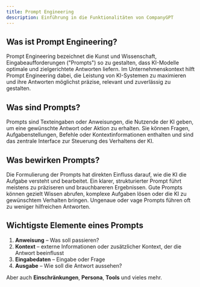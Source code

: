 ```yaml
---
title: Prompt Engineering
description: Einführung in die Funktionalitäten von CompanyGPT
---
```


## Was ist Prompt Engineering?

Prompt Engineering bezeichnet die Kunst und Wissenschaft, Eingabeaufforderungen ("Prompts") so zu gestalten, dass KI-Modelle optimale und zielgerichtete Antworten liefern. Im Unternehmenskontext hilft Prompt Engineering dabei, die Leistung von KI-Systemen zu maximieren und ihre Antworten möglichst präzise, relevant und zuverlässig zu gestalten.

## Was sind Prompts?

Prompts sind Texteingaben oder Anweisungen, die Nutzende der KI geben, um eine gewünschte Antwort oder Aktion zu erhalten. Sie können Fragen, Aufgabenstellungen, Befehle oder Kontextinformationen enthalten und sind das zentrale Interface zur Steuerung des Verhaltens der KI.

## Was bewirken Prompts?

Die Formulierung der Prompts hat direkten Einfluss darauf, wie die KI die Aufgabe versteht und bearbeitet. Ein klarer, strukturierter Prompt führt meistens zu präziseren und brauchbareren Ergebnissen. Gute Prompts können gezielt Wissen abrufen, komplexe Aufgaben lösen oder die KI zu gewünschtem Verhalten bringen. Ungenaue oder vage Prompts führen oft zu weniger hilfreichen Antworten.

## Wichtigste Elemente eines Prompts

1. **Anweisung** – Was soll passieren?
2. **Kontext** – externe Informationen oder zusätzlicher Kontext, der die Antwort beeinflusst
3. **Eingabedaten** – Eingabe oder Frage
4. **Ausgabe** – Wie soll die Antwort aussehen?

Aber auch **Einschränkungen**, **Persona**, **Tools** und vieles mehr.
